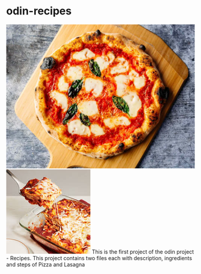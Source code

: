 # odin-recipes

<img src = "images/pizza.jpeg">
<img src = "images/lasagna.jpeg">
This is the first project of the odin project - Recipes. 
This project contains two files each with description, ingredients and steps of Pizza and Lasagna
